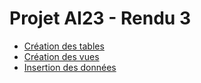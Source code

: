 # Projet AI23 - Rendu 3

- [Création des tables](./tables.sql)
- [Création des vues](./vues.sql)
- [Insertion des données](./donnes.sql)
